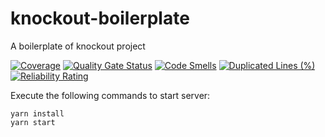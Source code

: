 # knockout-boilerplate
A boilerplate of knockout project

[![Coverage](https://sonarcloud.io/api/project_badges/measure?project=FJala-Tr2020_knockout-boilerplate&metric=coverage)](https://sonarcloud.io/dashboard?id=FJala-Tr2020_knockout-boilerplate) [![Quality Gate Status](https://sonarcloud.io/api/project_badges/measure?project=FJala-Tr2020_knockout-boilerplate&metric=alert_status)](https://sonarcloud.io/dashboard?id=FJala-Tr2020_knockout-boilerplate) [![Code Smells](https://sonarcloud.io/api/project_badges/measure?project=FJala-Tr2020_knockout-boilerplate&metric=code_smells)](https://sonarcloud.io/dashboard?id=FJala-Tr2020_knockout-boilerplate) [![Duplicated Lines (%)](https://sonarcloud.io/api/project_badges/measure?project=FJala-Tr2020_knockout-boilerplate&metric=duplicated_lines_density)](https://sonarcloud.io/dashboard?id=FJala-Tr2020_knockout-boilerplate) [![Reliability Rating](https://sonarcloud.io/api/project_badges/measure?project=FJala-Tr2020_knockout-boilerplate&metric=reliability_rating)](https://sonarcloud.io/dashboard?id=FJala-Tr2020_knockout-boilerplate)

Execute the following commands to start server:

```
yarn install
yarn start
```
